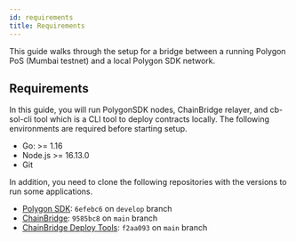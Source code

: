 ```yaml
---
id: requirements
title: Requirements
---
```


This guide walks through the setup for a bridge between a running Polygon PoS (Mumbai testnet) and a local Polygon SDK network.

## Requirements

In this guide, you will run PolygonSDK nodes, ChainBridge relayer, and cb-sol-cli tool which is a CLI tool to deploy contracts locally. The following environments are required before starting setup.

* Go: >= 1.16
* Node.js >= 16.13.0
* Git

In addition, you need to clone the following repositories with the versions to run some applications.

* [Polygon SDK](https://github.com/0xPolygon/polygon-sdk.git): `6efebc6` on `develop` branch
* [ChainBridge](https://github.com/ChainSafe/ChainBridge): `9585bc8` on `main` branch
* [ChainBridge Deploy Tools](https://github.com/ChainSafe/chainbridge-deploy): `f2aa093` on `main` branch
